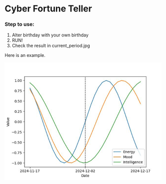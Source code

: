 # Cyber Fortune Teller

### Step to use:
1. Alter birthday with your own birthday
2. RUN!
3. Check the result in current_period.jpg

Here is an example.

![Example](current_period.jpg)
